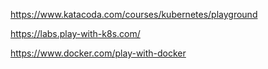 https://www.katacoda.com/courses/kubernetes/playground

https://labs.play-with-k8s.com/

https://www.docker.com/play-with-docker
